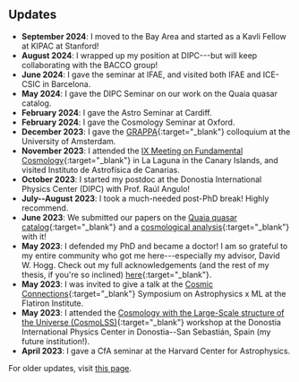 ## <a name="updates"></a>Updates


- **September 2024**: I moved to the Bay Area and started as a Kavli Fellow at KIPAC at Stanford!
- **August 2024**: I wrapped up my position at DIPC---but will keep collaborating with the BACCO group!
- **June 2024**: I gave the seminar at IFAE, and visited both IFAE and ICE-CSIC in Barcelona. 
- **May 2024**: I gave the DIPC Seminar on our work on the Quaia quasar catalog.
- **February 2024**: I gave the Astro Seminar at Cardiff.
- **February 2024**: I gave the Cosmology Seminar at Oxford.
- **December 2023**: I gave the [GRAPPA](https://www.grappa.amsterdam/){:target="\_blank"} colloquium at the University of Amsterdam.
- **November 2023**: I attended the [IX Meeting on Fundamental Cosmology](https://meetings.iac.es/cosmo2023/){:target="\_blank"} in La Laguna in the Canary Islands, and visited Instituto de Astrofísica de Canarias.
- **October 2023**: I started my postdoc at the Donostia International Physics Center (DIPC) with Prof. Raúl Angulo!
- **July--August 2023**: I took a much-needed post-PhD break! Highly recommend.
- **June 2023**: We submitted our papers on the [Quaia quasar catalog](https://arxiv.org/abs/2306.17749){:target="\_blank"} and a [cosmological analysis](https://arxiv.org/abs/2306.17748){:target="\_blank"} with it! 
- **May 2023**: I defended my PhD and became a doctor! I am so grateful to my entire community who got me here---especially my advisor, David W. Hogg. Check out my full acknowledgements (and the rest of my thesis, if you're so inclined) [here](http://proxy.library.nyu.edu/login?qurl=https%3A%2F%2Fwww.proquest.com%2Fdissertations-theses%2Ftools-large-scale-structure-galaxy-formation%2Fdocview%2F2884252473%2Fse-2%3Faccountid%3D12768){:target="\_blank"}.
- **May 2023**: I was invited to give a talk at the [Cosmic Connections](https://www.simonsfoundation.org/event/cosmic-connections-a-symposium-to-explore-the-intersection-of-astrophysics-and-machine-learning/){:target="\_blank"} Symposium on Astrophysics x ML at the Flatiron Institute.
- **May 2023**: I attended the [Cosmology with the Large-Scale structure of the Universe (CosmoLSS)](https://dipc.ehu.eus/en/scientific-activities/workshops/283){:target="\_blank"} workshop at the Donostia International Physics Center in Donostia--San Sebastián, Spain (my future institution!).
- **April 2023**: I gave a CfA seminar at the Harvard Center for Astrophysics.


For older updates, visit [this page](updates).
